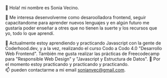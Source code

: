    👋 Hola! mi nombre es Sonia Vecino. 
      
   👀 Me interesa desenvolverme como desaroolladora frontend, seguir capacitandome para aprender nuevos lenguajes y en algún futuro me gustaría poder enseñar a otres que no tienen la suerte y los recursos que yo, todo lo que aprendí.
            
   🌱  Actualmente estoy aprendiendo y practicando Javascript con la gente de Coderhood.dev, y a la vez, realizando el curso Codo a Codo 4.0 "Desarrollo Web Frontend". También me gusta realizar las prácticas de Freecodecamp para "Responsible Web Design" y "Javascript y Estructura de Datos".
   💞️ Por el momento estoy practicando y practicando y practicando.                         
   📫 pueden contactarme a mi email sonianvec@gmail.com.        

<!---
soni4-vecin0/soni4-vecin0 is a ✨ special ✨ repository because its `README.md` (this file) appears on your GitHub profile.
You can click the Preview link to take a look at your changes.
--->
